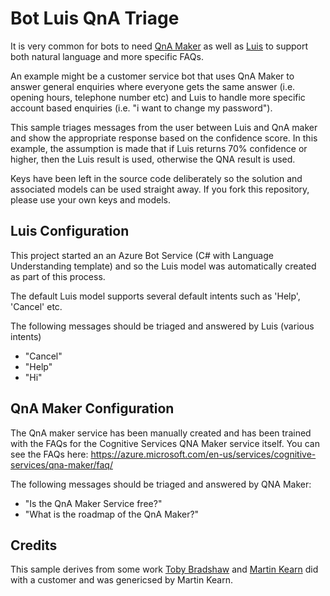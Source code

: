 # Bot Luis QnA Triage
It is very common for bots to need [QnA Maker](https://www.qnamaker.ai/) as well as [Luis](https://azure.microsoft.com/en-us/services/cognitive-services/language-understanding-intelligent-service/) to support both natural language and more specific FAQs.

An example might be a customer service bot that uses QnA Maker to answer general enquiries where everyone gets the same answer (i.e. opening hours, telephone number etc) and Luis to handle more specific account based enquiries (i.e. "i want to change my password").

This sample triages messages from the user between Luis and QnA maker and show the appropriate response based on the confidence score. In this example, the assumption is made that if Luis returns 70% confidence or higher, then the Luis result is used, otherwise the QNA result is used.

Keys have been left in the source code deliberately so the solution and associated models can be used straight away. If you fork this repository, please use your own keys and models.

## Luis Configuration
This project started an an Azure Bot Service (C# with Language Understanding template) and so the Luis model was automatically created as part of this process.

The default Luis model supports several default intents such as 'Help', 'Cancel' etc. 

The following messages should be triaged and answered by Luis (various intents)
* "Cancel"
* "Help"
* "Hi"

## QnA Maker Configuration
The QnA maker service has been manually created and has been trained with the FAQs for the Cognitive Services QNA Maker service itself. You can see the FAQs here: https://azure.microsoft.com/en-us/services/cognitive-services/qna-maker/faq/

The following messages should be triaged and answered by QNA Maker:
* "Is the QnA Maker Service free?"
* "What is the roadmap of the QnA Maker?"

## Credits
This sample derives from some work [Toby Bradshaw](https://github.com/tobybrad) and [Martin Kearn](https://github.com/martinkearn) did with a customer and was genericsed by Martin Kearn.
